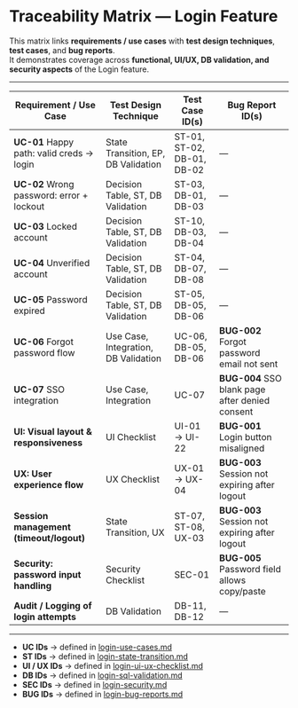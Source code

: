 # Traceability Matrix — Login Feature

This matrix links **requirements / use cases** with **test design techniques**, **test cases**, and **bug reports**.  
It demonstrates coverage across **functional, UI/UX, DB validation, and security aspects** of the Login feature.  

---

| Requirement / Use Case | Test Design Technique | Test Case ID(s) | Bug Report ID(s) |
|-------------------------|-----------------------|-----------------|------------------|
| **UC-01** Happy path: valid creds → login | State Transition, EP, DB Validation | ST-01, ST-02, DB-01, DB-02 | — |
| **UC-02** Wrong password: error + lockout | Decision Table, ST, DB Validation | ST-03, DB-01, DB-03 | — |
| **UC-03** Locked account | Decision Table, ST, DB Validation | ST-10, DB-03, DB-04 | — |
| **UC-04** Unverified account | Decision Table, ST, DB Validation | ST-04, DB-07, DB-08 | — |
| **UC-05** Password expired | Decision Table, ST, DB Validation | ST-05, DB-05, DB-06 | — |
| **UC-06** Forgot password flow | Use Case, Integration, DB Validation | UC-06, DB-05, DB-06 | **BUG-002** Forgot password email not sent |
| **UC-07** SSO integration | Use Case, Integration | UC-07 | **BUG-004** SSO blank page after denied consent |
| **UI: Visual layout & responsiveness** | UI Checklist | UI-01 → UI-22 | **BUG-001** Login button misaligned |
| **UX: User experience flow** | UX Checklist | UX-01 → UX-04 | **BUG-003** Session not expiring after logout |
| **Session management (timeout/logout)** | State Transition, UX | ST-07, ST-08, UX-03 | **BUG-003** Session not expiring after logout |
| **Security: password input handling** | Security Checklist | SEC-01 | **BUG-005** Password field allows copy/paste |
| **Audit / Logging of login attempts** | DB Validation | DB-11, DB-12 | — |

---


- **UC IDs** → defined in [login-use-cases.md](./login-use-cases.md)  
- **ST IDs** → defined in [login-state-transition.md](./login-state-transition.md)  
- **UI / UX IDs** → defined in [login-ui-ux-checklist.md](./login-ui-ux-checklist.md)  
- **DB IDs** → defined in [login-sql-validation.md](./login-sql-validation.md)  
- **SEC IDs** → defined in [login-security.md](./login-security.md)  
- **BUG IDs** → defined in [login-bug-reports.md](./login-bug-reports.md)  
